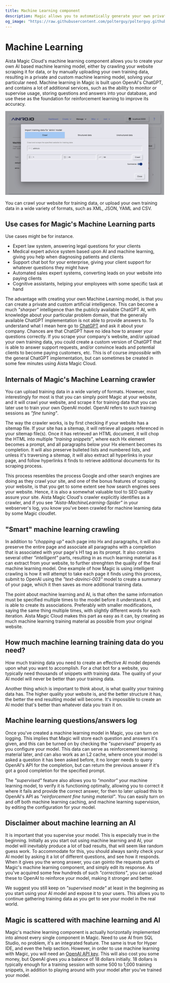 ```yaml
---
title: Machine Learning component
description: Magic allows you to automatically generate your own private AI based Machine Learning model based upon OpenAI and ChatGPT
og_image: "https://raw.githubusercontent.com/polterguy/polterguy.github.io/master/images/machine-learning.jpg"
---
```


# Machine Learning

Aista Magic Cloud's machine learning component allows you to create your own AI based machine learning model, either by
crawling your website scraping it for data, or by manually uploading your own training data, resulting in a private
and custom machine learning model, solving your particular need. Machine learning in Magic is built upon OpenAI's
ChatGPT, and contains a lot of additional services, such as the ability to monitor or supervise usage, storing
questions and answers into your database, and use these as the foundation for reinforcement learning to improve
its accuracy.

![Magic's Machine Learning parts](https://raw.githubusercontent.com/polterguy/polterguy.github.io/master/images/machine-learning.jpg)

You can crawl your website for training data, or upload your own training data in a wide variety of formats,
such as XML, JSON, YAML and CSV.

## Use cases for Magic's Machine Learning parts

Use cases might be for instance.

* Expert law system, answering legal questions for your clients
* Medical expert advice system based upon AI and machine learning, giving you help when diagnosing patients and clients
* Support chat bot for your enterprise, giving your client support for whatever questions they might have
* Automated sales expert systems, converting leads on your website into paying clients
* Cognitive assistants, helping your employees with some specific task at hand

The advantage with creating your own Machine Learning model, is that you can create a private and custom artificial
intelligence. This can become a much _"sharper"_ intelligence than the publicly available ChatGPT AI, with
knowledge about your particular problem domain, that the generally available ChatGPT implementation is not
able to provide answers to. To understand what I mean here go to [ChatGPT](https://chat.openai.com) and ask it about your
company. Chances are that ChatGPT have no idea how to answer your questions correctly. If you scrape your
company's website, and/or upload your own training data, you could create a custom version of ChatGPT that
is able to answer support requests, and/or convince leads and potential clients to become
paying customers, etc. This is of course _impossible_ with the general ChatGPT implementation, but
can sometimes be created in some few minutes using Aista Magic Cloud.

## Internals of Magic's Machine Learning crawler

You can upload training data in a wide variety of formats. However, most interestingly for most is that
you can simply point Magic at your website, and it will crawl your website, and scrape it for training data
that you can later use to train your own OpenAI model. OpenAI refers to such training sessions as _"fine tuning"_.

The way the crawler works, is by first checking if your website has a sitemap file. If your site has a sitemap,
it will retrieve all pages referenced in your sitemap file(s). Once it has retrieved an HTML document, it
will chop the HTML into multiple _"training snippets"_, where each Hx element becomes a prompt, and all
paragraphs below your Hx element becomes its completion. It will also preserve bulleted lists and
numbered lists, and unless it's traversing a sitemap, it will also extract all hyperlinks in your page,
and follow hyperlinks it finds to retrieve additional documents for its scraping process.

This process resembles the process Google and other search engines are doing as they crawl your site,
and one of the bonus features of scraping your website, is that you get to some extent see how
search engines sees your website. Hence, it is also a somewhat valuable tool to SEO quality assure your
site. Aista Magic Cloud's crawler explicitly identifies as a crawler, and if you see
_"Aista-MachineLearning-Spider"_ in your webserver's log, you know you've been crawled for
machine learning data by some Magic cloudlet.

## "Smart" machine learning crawling

In addition to _"chopping up"_ each page into Hx and paragraphs, it will also preserve the entire
page and associate all paragraphs with a completion that is associated with your page's H1 tag as
its prompt. It also contains several other _"intelligent"_ parts, resulting in as much learning
material as it can extract from your website, to further strenghten the quality of the final
machine learning model. One example of how Magic is using intelligent crawling is how it will
attempt to take each page it finds using this process, submit to OpenAI using the _"text-davinci-003"_
model to create a summary of your page, which it then saves as more additional training data.

The point about machine learning and AI, is that often the same information must be specified
multiple times to the model before it understands it, and is able to create its associations.
Preferably with smaller modifications, saying the same thing multiple times, with slightly
different words for each iteration. Aista Magic Cloud makes this part as easy as it can,
by creating as much machine learning training material as possible from your original website.

## How much machine learning training data do you need?

How much training data you need to create an effective AI model depends upon what you want
to accomplish. For a chat bot for a website, you typically need thousands of snippets
with training data. The quality of your AI model will never be better than your training data.

Another thing which is important to think about, is what quality your training data has.
The higher quality your website is, and the better structure it has, the better the
end resulting model will become. It's impossible to create an AI model that's better
than whatever data you train it on.

## Machine learning questions/answers log

Once you've created a machine learning model in Magic, you can turn on logging. This implies that
Magic will store each question and answers it's given, and this can be turned on by checking
the _"supervised"_ property as you configure your model. This data can serve as reinforcement
learning material later, and can also work as an L2 cache, where once your model is asked
a question it has been asked before, it no longer needs to query OpenAI's API for the completion,
but can return the previous answer if it's got a good completion for the specified prompt.

The _"supervised"_ feature also allows you to _"monitor"_ your machine learning model, to verify
it is functioning optimally, allowing you to correct it where it fails and provide the correct answer,
for then to later upload this to OpenAI's API as _"reinforcement fine tuning material"_.
You can easily turn on and off both machine learning caching, and machine learning
supervision, by editing the configuration for your model.

## Disclaimer about machine learning an AI

It is important that you supervise your model. This is especially true in the beginning.
Initially as you start out using machine learning and AI, your model will inevitably
produce a lot of bad results, that will seem like random guess work. To accommodate for this,
you should always sanity check your AI model by asking it a lot of different questions,
and see how it responds. When it gives you the wrong answer, you can gointo the requests
parts of Magic's machine learning component, and simply edit its response. As you've acquired
some few hundreds of such _"corrections"_, you can upload these to OpenAI to reinforce
your model, making it stronger and better.

We suggest you still keep on _"supervised mode"_ at least in the beginning as you start
using your AI model and expose it to your users. This allows you to continue gathering
training data as you get to see your model in the real world.

## Magic is scattered with machine learning and AI

Magic's machine learning component is actually horizontally implemented into almost
every single component in Magic. Need to use AI from SQL Studio, no problem, it's
an integrated feature. The same is true for Hyper IDE, and even the help section.
However, in order to use machine learning with Magic, you will need
an [OpenAI API key](https://beta.openai.com/account/api-keys). This will also cost
you some money, but OpenAI gives you a balance of 18 dollars initially. 18 dollars
is typically enough for a training session with some 500 to 1,000 training snippets,
in addition to playing around with your model after you've trained your model.
